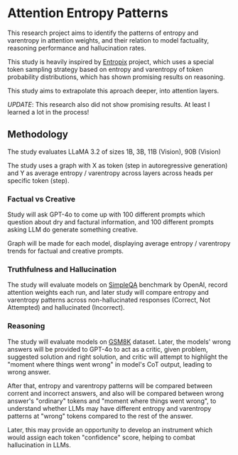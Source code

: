 # Attention Entropy Patterns

This research project aims to identify the patterns of entropy and varentropy in attention weights, and their relation to model factuality, reasoning performance and hallucination rates.

This study is heavily inspired by [Entropix](https://github.com/xjdr-alt/entropix) project, which uses a special token sampling strategy based on entropy and varentropy of token probability distributions, which has shown promising results on reasoning.

This study aims to extrapolate this aproach deeper, into attention layers.

_UPDATE_: This research also did not show promising results. At least I learned a lot in the process!

## Methodology

The study evaluates LLaMA 3.2 of sizes 1B, 3B, 11B (Vision), 90B (Vision)

The study uses a graph with X as token (step in autoregressive generation) and Y as average entropy / varentropy across layers across heads per specific token (step).

### Factual vs Creative

Study will ask GPT-4o to come up with 100 different prompts which question about dry and factural information, and 100 different prompts asking LLM do generate something creative.

Graph will be made for each model, displaying average entropy / varentropy trends for factual and creative prompts.

### Truthfulness and Hallucination

The study will evaluate models on [SimpleQA](https://openai.com/index/introducing-simpleqa/) benchmark by OpenAI, record attention weights each run, and later study will compare entropy and varentropy patterns across non-hallucinated responses (Correct, Not Attempted) and hallucinated (Incorrect).

### Reasoning

The study will evaluate models on [GSM8K](https://huggingface.co/datasets/openai/gsm8k) dataset. Later, the models' wrong answers will be provided to GPT-4o to act as a critic, given problem, suggested solution and right solution, and critic will attempt to highlight the "moment where things went wrong" in model's CoT output, leading to wrong answer.

After that, entropy and varentropy patterns will be compared between corrent and incorrect answers, and also will be compared between wrong answer's "ordinary" tokens and "moment where things went wrong", to understand whether LLMs may have different entropy and varentropy patterns at "wrong" tokens compared to the rest of the answer.

Later, this may provide an opportunity to develop an instrument which would assign each token "confidence" score, helping to combat hallucination in LLMs.
